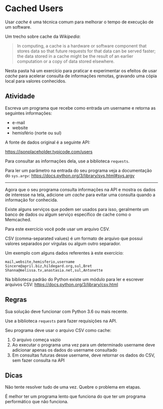 # Cached Users

Usar _cache_ é uma técnica comum para melhorar o tempo de execução de um software.

Um trecho sobre cache da _Wikipedia_:

> In computing, a cache is a hardware or software component that stores data so that future requests for that data can be served faster; the data stored in a cache might be the result of an earlier computation or a copy of data stored elsewhere.

Nesta pasta há um exercício para praticar e experimentar os efeitos
de usar _cache_ para acelerar consulta de informações remotas, gravando
uma cópia local para valores conhecidos.

## Atividade

Escreva um programa que recebe como entrada um username e retorna as seguintes informações:

- e-mail
- website
- hemisfério (norte ou sul)

A fonte de dados original é a seguinte API:

https://jsonplaceholder.typicode.com/users

Para consultar as informações dela, use a biblioteca `requests`.

Para ler um parâmetro na entrada do seu programa veja a documentação do `sys.argv`:
https://docs.python.org/3/library/sys.html#sys.argv

---

Agora que o seu programa consulta informações na API e mostra os dados de
interesse na tela, adicione um _cache_ para evitar uma consulta quando a
informação for conhecida.

Existe alguns serviços que podem ser usados para isso, geralmente um
banco de dados ou algum serviço específico de cache
como o Memcached.

Para este exercício você pode usar um arquivo CSV.

CSV (comma-separated values) é um formato de arquivo que possui valores
separados por vírgulas ou algum outro separador.

Um exemplo com alguns dados referentes à este exercício:
```csv
mail,website,hemisferio,username
Sincere@april.biz,hildegard.org,sul,Bret
Shanna@melissa.tv,anastasia.net,sul,Antonette
```

Na biblioteca padrão do Python existe um módulo para ler e escrever
arquivos CSV:
https://docs.python.org/3/library/csv.html


## Regras

Sua solução deve funcionar com Python 3.6 ou mais recente.

Use a biblioteca `requests` para fazer requisições na API.

Seu programa deve usar o arquivo CSV como cache:

1. O arquivo começa vazio
2. Ao executar o programa uma vez para um determinado username deve adicionar apenas os dados do username consultado
3. Em consultas futuras desse username, deve retornar os dados do CSV, sem fazer consulta na API

## Dicas

Não tente resolver tudo de uma vez. Quebre o problema em etapas.

É melhor ter um programa lento que funciona do que ter um programa performático que não funciona.
